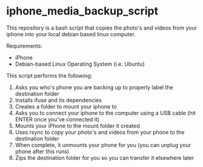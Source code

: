 # iphone_media_backup_script
This repository is a bash script that copies the photo's and videos from your iphone into your local debian based linux computer.

Requirements:
- iPhone
- Debian-based Linux Operating System (i.e. Ubuntu)

This script performs the following:
1. Asks you who's phone you are backing up to properly label the destination folder
2. Installs ifuse and its dependencies
3. Creates a folder to mount your iphone to
4. Asks you to connect your iphone to the computer using a USB cable (hit ENTER once you've connected it)
5. Mounts your iPhone to the mount folder it created
6. Uses rsync to copy your photo's and videos from your phone to the destination folder
7. When complete, it unmounts your phone for you (you can unplug your phone after this runs)
8. Zips the destination folder for you so you can transfer it elsewhere later
